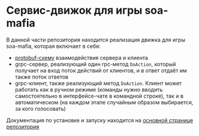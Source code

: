# Сервис-движок для игры soa-mafia

В данной части репозитория находится реализация движка для игры soa-mafia, которая включает в себя:
- [protobuf-схему](https://github.com/fdr896/soa-mafia/blob/main/driver/server/proto/mafia.proto) взаимодействия сервера и клиента
- grpc-сервер, реализующий один rpc-метод `DoAction`, который получает на вход поток действий от клиентов, и в ответ отдаёт им также поток ответов
- grpc-клиент, также реализующий метод `DoAction`. Клиент может работать как в ручном режиме (команды нужно вводить самостоятельно в интерфейсе-чате в командной строке), так и в автоматическом (на каждом этапе случайным образом выбирается, за кого голосовать)

Документация по установке и запуску находится на [основной странице репозитория](https://github.com/fdr896/soa-mafia)
